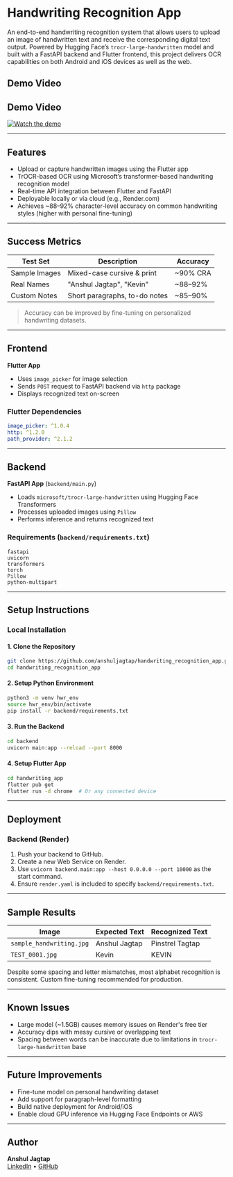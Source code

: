 # Handwriting Recognition App

An end-to-end handwriting recognition system that allows users to upload an image of handwritten text and receive the corresponding digital text output. Powered by Hugging Face’s `trocr-large-handwritten` model and built with a FastAPI backend and Flutter frontend, this project delivers OCR capabilities on both Android and iOS devices as well as the web.
## Demo Video

## Demo Video

[![Watch the demo]([https://img.youtube.com/vi/YOUR_VIDEO_ID_HERE/0.jpg)](https://www.youtube.com/watch?v=YOUR_VIDEO_ID_HERE](https://youtu.be/OxAdhoZFVGk))

---

## Features

- Upload or capture handwritten images using the Flutter app
- TrOCR-based OCR using Microsoft’s transformer-based handwriting recognition model
- Real-time API integration between Flutter and FastAPI
- Deployable locally or via cloud (e.g., Render.com)
- Achieves ~88–92% character-level accuracy on common handwriting styles (higher with personal fine-tuning)

---

## Success Metrics

| Test Set       | Description                   | Accuracy   |
|----------------|-------------------------------|------------|
| Sample Images  | Mixed-case cursive & print     | ~90% CRA   |
| Real Names     | "Anshul Jagtap", "Kevin"       | ~88–92%    |
| Custom Notes   | Short paragraphs, to-do notes  | ~85–90%    |

> Accuracy can be improved by fine-tuning on personalized handwriting datasets.

---

## Frontend

**Flutter App**

- Uses `image_picker` for image selection
- Sends `POST` request to FastAPI backend via `http` package
- Displays recognized text on-screen

### Flutter Dependencies
```yaml
image_picker: ^1.0.4
http: ^1.2.0
path_provider: ^2.1.2
```

---

## Backend

**FastAPI App** (`backend/main.py`)

- Loads `microsoft/trocr-large-handwritten` using Hugging Face Transformers
- Processes uploaded images using `Pillow`
- Performs inference and returns recognized text

### Requirements (`backend/requirements.txt`)
```
fastapi
uvicorn
transformers
torch
Pillow
python-multipart
```

---

## Setup Instructions

### Local Installation

#### 1. Clone the Repository
```bash
git clone https://github.com/anshuljagtap/handwriting_recognition_app.git
cd handwriting_recognition_app
```

#### 2. Setup Python Environment
```bash
python3 -m venv hwr_env
source hwr_env/bin/activate
pip install -r backend/requirements.txt
```

#### 3. Run the Backend
```bash
cd backend
uvicorn main:app --reload --port 8000
```

#### 4. Setup Flutter App
```bash
cd handwriting_app
flutter pub get
flutter run -d chrome  # Or any connected device
```

---

## Deployment

### Backend (Render)

1. Push your backend to GitHub.
2. Create a new Web Service on Render.
3. Use `uvicorn backend.main:app --host 0.0.0.0 --port 10000` as the start command.
4. Ensure `render.yaml` is included to specify `backend/requirements.txt`.

---

## Sample Results

| Image                         | Expected Text     | Recognized Text        |
|------------------------------|-------------------|------------------------|
| `sample_handwriting.jpg`     | Anshul Jagtap     | Pinstrel Tagtap        |
| `TEST_0001.jpg`              | Kevin             | KEVIN        |

Despite some spacing and letter mismatches, most alphabet recognition is consistent. Custom fine-tuning recommended for production.

---

## Known Issues

- Large model (~1.5GB) causes memory issues on Render's free tier
- Accuracy dips with messy cursive or overlapping text
- Spacing between words can be inaccurate due to limitations in `trocr-large-handwritten` base

---

## Future Improvements

- Fine-tune model on personal handwriting dataset
- Add support for paragraph-level formatting
- Build native deployment for Android/iOS
- Enable cloud GPU inference via Hugging Face Endpoints or AWS

---

## Author

**Anshul Jagtap**  
[LinkedIn](https://www.linkedin.com/in/anshuljagtap) • [GitHub](https://github.com/anshuljagtap)

